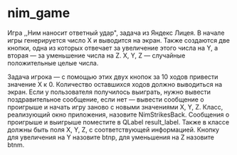 # nim_game
Игра ,,Ним наносит ответный удар", задача из Яндекс Лицея.
В начале игры генерируется число X и выводится на экран. Также создаются две кнопки, одна из которых отвечает за увеличение этого числа на Y, а вторая — за уменьшение числа на Z. X, Y, Z — случайные положительные целые числа.

Задача игрока — с помощью этих двух кнопок за 10 ходов привести значение Х к 0. Количество оставшихся ходов должно выводиться на экран. Если у пользователя получилось выиграть, нужно вывести поздравительное сообщение, если нет — вывести сообщение о проигрыше и начать игру заново с новыми значениями X, Y, Z.
Класс, реализующий окно приложения, назовите NimStrikesBack. Сообщения о проигрыше и выигрыше поместите в QLabel result_label. Также в классе должны быть поля X, Y, Z, с соответствующей информацией. Кнопку для увеличения на Y назовите btnp, для уменьшения на Z назовите btnm.

